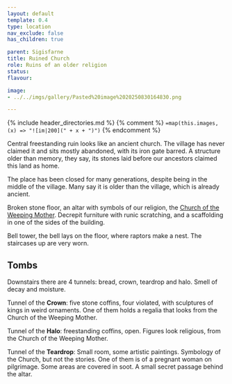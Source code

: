 ```yaml
---
layout: default
template: 0.4
type: location
nav_exclude: false
has_children: true

parent: Sigisfarne
title: Ruined Church
role: Ruins of an older religion
status: 
flavour: 

image:
- ../../imgs/gallery/Pasted%20image%2020250830164830.png

---
```


{% include header_directories.md %}
{% comment %}
`=map(this.images, (x) => "![im|200](" + x + ")")`
{% endcomment %}


Central freestanding ruin looks like an ancient church.
The village has never claimed it and sits mostly abandoned, with its iron gate barred.
A structure older than memory, they say, its stones laid before our ancestors claimed this land as home.

The place has been closed for many generations, despite being in the middle of the village.
Many say it is older than the village, which is already ancient.

Broken stone floor, an altar with symbols of our religion, the [Church of the Weeping Mother](../weepingMother/index.md).
Decrepit furniture with runic scratching, and a scaffolding in one of the sides of the building.

Bell tower, the bell lays on the floor, where raptors make a nest. The staircases up are very worn.

## Tombs

Downstairs there are 4 tunnels: bread, crown, teardrop and halo.
Smell of decay and moisture.

Tunnel of the **Crown**: five stone coffins, four violated, with sculptures of kings in weird ornaments.
One of them holds a regalia that looks from the Church of the Weeping Mother.  

Tunnel of the **Halo**: freestanding coffins, open.
Figures look religious, from the Church of the Weeping Mother.

Tunnel of the **Teardrop**: Small room, some artistic paintings.
Symbology of the Church, but not the stories.
One of them is of a pregnant woman on pilgrimage.
Some areas are covered in soot.
A small secret passage behind the altar.

